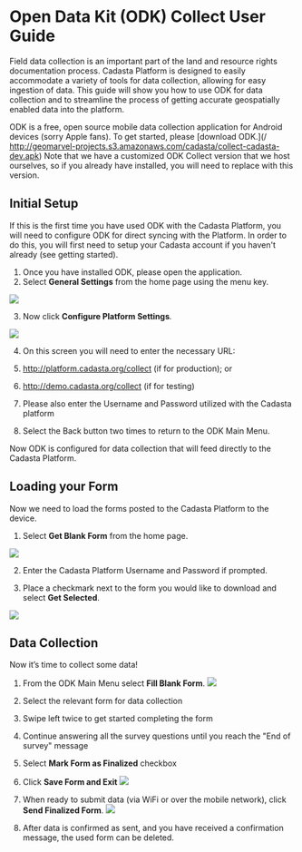 # Open Data Kit \(ODK\) Collect User Guide

Field data collection is an important part of the land and resource rights documentation process. Cadasta Platform is designed to easily accommodate a variety of tools for data collection, allowing for easy ingestion of data. This guide will show you how to use ODK for data collection and to streamline the process of getting accurate geospatially enabled data into the platform.

ODK is a free, open source mobile data collection application for Android devices \(sorry Apple fans\). To get started, please [download ODK.](/ http://geomarvel-projects.s3.amazonaws.com/cadasta/collect-cadasta-dev.apk) Note that we have a customized ODK Collect version that we host ourselves, so if you already have installed, you will need to replace with this version.

## **Initial Setup**

If this is the first time you have used ODK with the Cadasta Platform, you will need to configure ODK for direct syncing with the  Platform. In order to do this, you will first need to setup your Cadasta account if you haven't already \(see getting started\).

1. Once you have installed ODK, please open the application.
2. Select **General Settings** from the home page using the menu key.

  ![](/assets/odk_homepage.png)

3. Now click **Configure Platform Settings**_._

  ![](/assets/odk_generalsettings_marked.jpg)

4. On this screen you will need to enter the necessary URL:
  1. http://platform.cadasta.org/collect \(if for production\); or
  2. http://demo.cadasta.org/collect  \(if for testing\)

5. Please also enter the Username and Password utilized with the Cadasta platform

6. Select the Back button two times to return to the ODK Main Menu.


Now ODK is configured for data collection that will feed directly to the Cadasta Platform.

## Loading your Form

Now we need to load the forms posted to the Cadasta Platform to the device.

1. Select **Get Blank Form** from the home page.

  ![](/assets/odk_homepage_getblankform2.jpg)

2. Enter the Cadasta Platform Username and Password if prompted.

3. Place a checkmark next to the form you would like to download and select **Get Selected**.

![](/assets/odk_get_forms.png)

## Data Collection

Now it’s time to collect some data!

1. From the ODK Main Menu select **Fill Blank Form**.
![](/assets/odk_homepage_fill_blank_form.png)

2. Select the relevant form for data collection

3. Swipe left twice to get started completing the form

4. Continue answering all the survey questions until you reach the "End of survey" message

5. Select **Mark Form as Finalized** checkbox

6. Click **Save Form and Exit**
![](/assets/odk_questionnaire_marked.png)

7. When ready to submit data \(via WiFi or over the mobile network\), click **Send Finalized Form**.
![](/assets/odk_send_form_marked.png)

8. After data is confirmed as sent, and you have received a confirmation message, the used form can be deleted.


